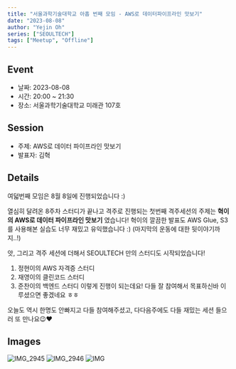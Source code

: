 ```yaml
---
title: "서울과학기술대학교 아홉 번째 모임 - AWS로 데이터파이프라인 맛보기"
date: "2023-08-08"
author: "Yejin Oh"
series: ["SEOULTECH"]
tags: ["Meetup", "Offline"]
---
```


## Event

- 날짜: 2023-08-08
- 시간: 20:00 ~ 21:30
- 장소: 서울과학기술대학교 미래관 107호

## Session

- 주제: AWS로 데이터 파이프라인 맛보기
- 발표자: 김혁

## Details

여덟번째 모임은 8월 8일에 진행되었습니다 :)

열심히 달려온 8주차 스터디가 끝나고 격주로 진행되는 첫번째 격주세션의 주제는 **혁이의 AWS로 데이터 파이프라인 맛보기** 였습니다!
혁이의 깔끔한 발표도 AWS Glue, S3를 사용해본 실습도 너무 재밌고 유익했습니다 :)
(마지막의 운동에 대한 뒷이야기까지..!)

앗, 그리고 격주 세션에 더해서 SEOULTECH 만의 스터디도 시작되었습니다!
1. 정현이의 AWS 자격증 스터디
2. 재영이의 클린코드 스터디
3. 준찬이의 백엔드 스터디
이렇게 진행이 되는데요! 다들 잘 참여해서 목표하신바 이루셨으면 좋겠네요 ㅎㅎ

오늘도 역시 한명도 안빠지고 다들 참여해주셨고,
다다음주에도 다들 재밌는 세션 들으러 또 만나요😉❤️



## Images
![IMG_2945](https://github.com/aws-cloud-clubs/aws-cloud-clubs.github.io/assets/49095587/d0a7fb05-cbe8-4ac9-8080-6def19863f43)
![IMG_2946](https://github.com/aws-cloud-clubs/aws-cloud-clubs.github.io/assets/49095587/70b2ce20-4c2a-4848-8cfb-2fd6c39da63e)
![IMG](https://github.com/aws-cloud-clubs/aws-cloud-clubs.github.io/assets/49095587/2e6b0afb-48da-4f37-96ca-d4db76498244)